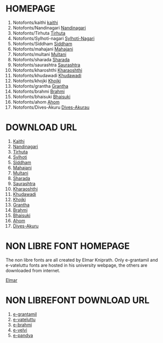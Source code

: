 # HOMEPAGE

1. Notofonts/kaithi [kaithi](https://github.com/notofonts/kaithi)
2. Notofonts/Nandinagari [Nandinagari](https://github.com/notofonts/nandinagari)
3. Notofonts/Tirhuta [Tirhuta](https://github.com/notofonts/tirhuta)
4. Notofonts/Sylhoti-nagari [Sylhoti-Nagari](https://github.com/notofonts/syloti-nagri)
5. Notofonts/Siddham [Siddham](https://github.com/notofonts/siddham)
6. Notofonts/mahajani [Mahajani](https://github.com/notofonts/mahajani)
7. Notofonts/multani [Multani](https://github.com/notofonts/multani)
8. Notofonts/sharada [Sharada](https://github.com/notofonts/sharada)
9. Notofonts/saurashtra [Saurashtra](https://github.com/notofonts/saurashtra)
10. Notofonts/kharoshthi [Kharaoshthi](https://github.com/notofonts/kharoshthi)
11. Notofonts/khudawadi [Khudawadi](https://github.com/notofonts/khudawadi)
12. Notofonts/khojki [Khojki](https://github.com/notofonts/khojki)
13. Notofonts/grantha [Grantha](https://github.com/notofonts/grantha)
14. Notofonts/brahmi [Brahmi](https://github.com/notofonts/brahmi)
15. Notofonts/bhaisuki [Bhaisuki](https://github.com/notofonts/bhaiksuki)
16. Notofonts/ahom [Ahom](https://github.com/notofonts/ahom)
17. Notofonts/Dives-Akuru [Dives-Akurau](https://github.com/notofonts/dives-akuru)


# DOWNLOAD URL

1. [Kaithi](https://github.com/notofonts/kaithi/releases/download/NotoSansKaithi-v2.005/NotoSansKaithi-v2.005.zip)
2. [Nandinagari](https://github.com/notofonts/nandinagari/releases/download/NotoSansNandinagari-v1.002/NotoSansNandinagari-v1.002.zip)
3. [Tirhuta](https://github.com/notofonts/tirhuta/releases/download/NotoSansTirhuta-v2.003/NotoSansTirhuta-v2.003.zip)
4. [Sylhoti](https://github.com/notofonts/syloti-nagri/releases/download/NotoSansSylotiNagri-v2.004/NotoSansSylotiNagri-v2.004.zip)
5. [Siddham](https://github.com/notofonts/siddham/releases/download/NotoSansSiddham-v2.005/NotoSansSiddham-v2.005.zip)
6. [Mahajani](https://github.com/notofonts/mahajani/releases/download/NotoSansMahajani-v2.003/NotoSansMahajani-v2.003.zip)
7. [Multani](https://github.com/notofonts/multani/releases/download/NotoSansMultani-v2.002/NotoSansMultani-v2.002.zip)
8. [Sharada](https://github.com/notofonts/sharada/releases/download/NotoSansSharada-v2.006/NotoSansSharada-v2.006.zip)
9. [Saurashtra](https://github.com/notofonts/saurashtra/releases/download/NotoSansSaurashtra-v2.002/NotoSansSaurashtra-v2.002.zip)
10. [Kharaoshthi](https://github.com/notofonts/kharoshthi/releases/download/NotoSansKharoshthi-v2.004/NotoSansKharoshthi-v2.004.zip)
11. [Khudawadi](https://github.com/notofonts/khudawadi/releases/download/NotoSansKhudawadi-v2.003/NotoSansKhudawadi-v2.003.zip)
12. [Khojki](https://github.com/notofonts/khojki/releases/download/NotoSerifKhojki-v2.005/NotoSerifKhojki-v2.005.zip)
13. [Grantha](https://github.com/notofonts/grantha/releases/download/NotoSerifGrantha-v2.004/NotoSerifGrantha-v2.004.zip)
14. [Brahmi](https://github.com/notofonts/brahmi/releases/download/NotoSansBrahmi-v2.003/NotoSansBrahmi-v2.003.zip)
15. [Bhaisuki](https://github.com/notofonts/bhaiksuki/releases/download/NotoSansBhaiksuki-v2.002/NotoSansBhaiksuki-v2.002.zip)
16. [Ahom](https://github.com/notofonts/ahom/releases/download/NotoSerifAhom-v2.007/NotoSerifAhom-v2.007.zip)
17. [Dives-Akuru](https://github.com/notofonts/dives-akuru/releases/download/NotoSerifDivesAkuru-v1.001/NotoSerifDivesAkuru-v1.001.zip)














# NON LIBRE FONT HOMEPAGE

The non libre fonts are all created by Elmar Kniprath.
Only e-grantamil and e-vateluttu fonts are hosted in
his university webpage, the others are downloaded
from internet.

[Elmar](https://www.aai.uni-hamburg.de/indtib/studium/materialien.html)


# NON LIBREFONT DOWNLOAD URL

1. [e-grantamil](https://www.aai.uni-hamburg.de/indtib/medien/grantamilpackage.zip)
2. [e-vateluttu](https://www.aai.uni-hamburg.de/indtib/medien/vatteluttupackage.zip)
3. [e-brahmi](https://github.com/virtualvinodh/aksharamukha-fonts/raw/main/e-Brahmi-T.ttf)
4. [e-velvi](https://github.com/virtualvinodh/aksharamukha-fonts/raw/main/e-Velvi.ttf)
5. [e-pandya](https://github.com/virtualvinodh/aksharamukha-fonts/raw/main/e-Pandya.ttf)

